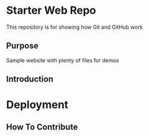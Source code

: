# Starter Web Repo

This repository is for showing how Git and GitHub work

## Purpose

Sample website with plenty of files for demos

## Introduction

# Deployment

## How To Contribute

